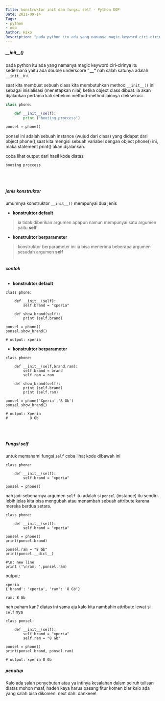 ```yaml
---
Title: konstruktor init dan fungsi self - Python OOP
Date: 2021-09-14
Tags: 
- python
- oop
Author: Hiko
Description: "pada python itu ada yang namanya magic keyword ciri-cirinya itu sederhana yaitu ada double underscore,nah salah satunya adalah `__init__`ini."
---
```


##### \_\_init__()
pada python itu ada yang namanya magic keyword ciri-cirinya itu sederhana
yaitu ada double underscore **"__"** nah salah satunya adalah `__init__`ini.

saat kita membuat sebuah class kita membutuhkan method `__init__()` ini
sebagai inisialisasi (menetapkan nilai) ketika object class dibuat. ia akan dijalankan pertama kali sebelum method-method lainnya dieksekusi.

```python
class phone:

    def __init__(self):
        print ('booting proccess')

ponsel = phone()
```

ponsel ini adalah sebuah instance (wujud dari class) yang didapat dari object phone(),saat kita mengisi sebuah variabel dengan object phone() ini, maka statement print() akan dijalankan.


coba lihat output dari hasil kode diatas
```python
booting proccess
```

<br><br>
##### **jenis konstruktor**
umumnya konstruktor `__init__()` mempunyai dua jenis

* **konstruktor default**
>ia tidak diberikan argumen apapun namun mempunyai satu argumen yaitu **self**
* **konstruktor berparameter**
>konstruktor berparameter ini ia bisa menerima beberapa argumen sesudah argumen **self**
<br><br>
###### **contoh**
* **konstruktor default**
```
class phone:

    def __init__(self):
        self.brand = "xperia"

    def show_brand(self):
        print (self.brand)

ponsel = phone()
ponsel.show_brand()

# output: xperia
```

* **konstruktor berparameter**
```
class phone:

    def __init__(self,brand,ram):
        self.brand = brand
        self.ram = ram

    def show_brand(self):
        print (self.brand)
        print (self.ram)

ponsel = phone('Xperia','8 Gb')
ponsel.show_brand()

# output: Xperia
#          8 Gb         
```
<br><br>

##### **Fungsi self**
untuk memahami fungsi `self` coba lihat kode dibawah ini

```
class phone:

    def __init__(self):
        self.brand = "xperia"

ponsel = phone()
```

nah jadi sebenarnya argumen `self` itu adalah si `ponsel` (instance) itu sendiri.
lebih jelas kita bisa mengubah atau menambah sebuah attribute karena mereka berdua setara.

```
class phone:

    def __init__(self):
        self.brand = "xperia"

ponsel = phone()
print(ponsel.brand)

ponsel.ram = "8 Gb"
print(ponsel.__dict__)

#\n: new line
print ('\nram: ',ponsel.ram)
```

output:
```
xperia
{'brand': 'xperia', 'ram': '8 Gb'}

ram: 8 Gb
```

nah paham kan? diatas ini sama aja kalo kita nambahin attribute
lewat si `self` nya

```
class ponsel:

    def __init__(self):
        self.brand = "xperia"
        self.ram = "8 Gb"

ponsel = phone()
print(ponsel.brand, ponsel.ram)

# output: xperia 8 Gb
```

##### **penutup**
Kalo ada salah penyebutan atau ya intinya kesalahan dalam selruh tulisan diatas
mohon maaf, hadeh kaya harus pasang fitur komen biar kalo ada yang salah bisa dikomen.
next dah. dankeee!








